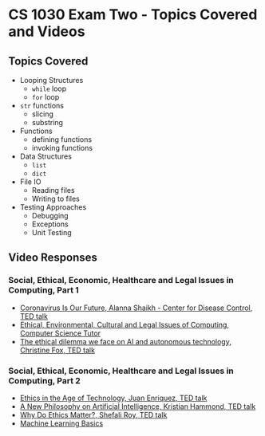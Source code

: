 # CS 1030 Exam Two - Topics Covered and Videos

## Topics Covered

- Looping Structures
	- `while` loop
	- `for` loop
- `str` functions
	- slicing
	- substring
- Functions
	- defining functions
	- invoking functions  
- Data Structures
	- `list`
	- `dict`
- File IO
	- Reading files
	- Writing to files
- Testing Approaches
	- Debugging
	- Exceptions
	- Unit Testing

## Video Responses

### Social, Ethical, Economic, Healthcare and Legal Issues in Computing, Part 1

- [Coronavirus Is Our Future, Alanna Shaikh - Center for Disease Control, TED talk](https://www.youtube.com/watch?v=Fqw-9yMV0sI)
- [Ethical, Environmental, Cultural and Legal Issues of Computing, Computer Science Tutor](https://www.youtube.com/watch?v=_uEvWNdvSwA&list=PLP8nt959Gr8NYRxuIdYQTiwXq-JpWEmiE)
- [The ethical dilemma we face on AI and autonomous technology, Christine Fox, TED talk](https://www.youtube.com/watch?v=3oE88_6jAwc)

### Social, Ethical, Economic, Healthcare and Legal Issues in Computing, Part 2

- [Ethics in the Age of Technology, Juan Enriquez, TED talk](https://www.youtube.com/watch?v=iiAirfn-lBI)
- [A New Philosophy on Artificial Intelligence, Kristian Hammond, TED talk](https://www.youtube.com/watch?v=tr9oe2TZiJw)
- [Why Do Ethics Matter?, Shefali Roy, TED talk](https://www.youtube.com/watch?v=yesE4mcv4CM)
- [Machine Learning Basics](https://www.youtube.com/watch?v=ukzFI9rgwfU)



